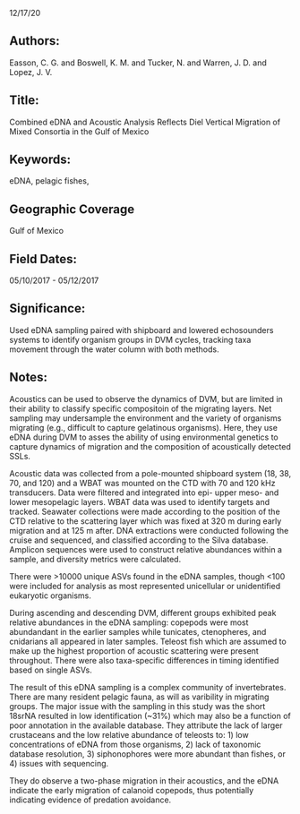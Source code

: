 12/17/20
## Authors:
Easson, C. G. and Boswell, K. M. and Tucker, N. and Warren, J. D. and Lopez, J. V.
## Title:
Combined eDNA and Acoustic Analysis Reflects Diel Vertical Migration of Mixed Consortia in the Gulf of Mexico
## Keywords:
eDNA, pelagic fishes,
## Geographic Coverage
Gulf of Mexico
## Field Dates:
05/10/2017 - 05/12/2017
## Significance:
Used eDNA sampling paired with shipboard and lowered echosounders systems to identify organism groups in DVM cycles, tracking taxa movement through the water column with both methods.

## Notes:
Acoustics can be used to observe the dynamics of DVM, but are limited in their ability to classify specific compositoin of the migrating layers. Net sampling may undersample the environment and the variety of organisms migrating (e.g., difficult to capture gelatinous organisms). Here, they use eDNA during DVM to asses the ability of using environmental genetics to capture dynamics of migration and the composition of acoustically detected SSLs.

Acoustic data was collected from a pole-mounted shipboard system (18, 38, 70, and 120) and a WBAT was mounted on the CTD with 70 and 120 kHz transducers. Data were filtered and integrated into epi- upper meso- and lower mesopelagic layers.  WBAT data was used to identify targets and tracked. Seawater collections were made according to the position of the CTD relative to the scattering layer which was fixed at 320 m during early migration and at 125 m after. DNA extractions were conducted following the cruise and sequenced, and classified according to the Silva database. Amplicon sequences were used to construct relative abundances within a sample, and diversity metrics were calculated.

There were >10000 unique ASVs found in the eDNA samples, though <100 were included for analysis as most represented unicellular or unidentified eukaryotic organisms.

During ascending and descending DVM, different groups exhibited peak relative abundances in the eDNA sampling: copepods were most abundandant in the earlier samples while tunicates, ctenopheres, and cnidarians all appeared in later samples. Teleost fish which are assumed to make up the highest proportion of acoustic scattering were present throughout. There were also taxa-specific differences in timing identified based on single ASVs.

The result of this eDNA sampling is a complex community of invertebrates. There are many resident pelagic fauna, as will as varibility in migrating groups. The major issue with the sampling in this study was the short 18srNA resulted in low identification (~31%) which may also be a function of poor annotation in the available database. They attribute the lack of larger crustaceans and the low relative abundance of teleosts to: 1) low concentrations of eDNA from those organisms, 2) lack of taxonomic database resolution, 3) siphonophores were more abundant than fishes, or 4) issues with sequencing.

They do observe a two-phase migration in their acoustics, and the eDNA indicate the early migration of calanoid copepods, thus potentially indicating evidence of predation avoidance.
